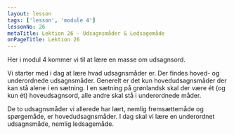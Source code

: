 ```yaml
---
layout: lesson
tags: ['lesson', 'module 4']
lessonNo: 26
metaTitle: Lektion 26 - Udsagnsmåder & Ledsagemåde
onPageTitle: Lektion 26
---
```

Her i modul 4 kommer vi til at lære en masse om udsagnsord.

Vi starter med i dag at lære hvad udsagnsmåder er. Der findes hoved- og underordnede udsagnsmåder. Generelt er det kun hovedudsagnsmåder der kan stå alene i en sætning. I en sætning på grønlandsk skal der være ét (og kun ét) hoveudsagnsord, alle andre skal stå i underordnede måder.

De to udsagnsmåder vi allerede har lært, nemlig fremsættemåde og spørgemåde, er hovedudsagnsmåder. I dag skal vi lære en underordnet udsagnsmåde, nemlig ledsagemåde.